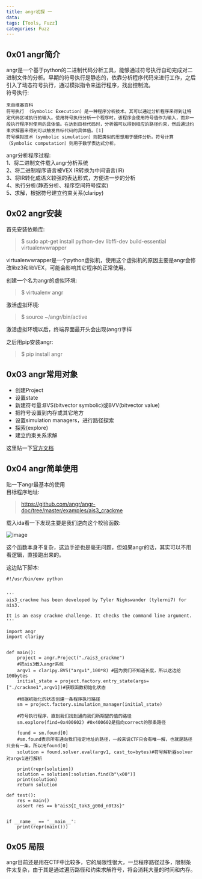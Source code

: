 ```yaml
---
title: angr初探 一
data:
tags: [Tools, Fuzz]
categories: Fuzz
---
```

## 0x01 angr简介  
angr是一个基于python的二进制代码分析工具，能够通过符号执行自动完成对二进制文件的分析。早期的符号执行是静态的，依靠分析程序代码来进行工作，之后引入了动态符号执行，通过模拟指令来运行程序，找出控制流。  
符号执行:
```
来自维基百科
符号执行 （Symbolic Execution）是一种程序分析技术。其可以通过分析程序来得到让特定代码区域执行的输入。使用符号执行分析一个程序时，该程序会使用符号值作为输入，而非一般执行程序时使用的具体值。在达到目标代码时，分析器可以得到相应的路径约束，然后通过约束求解器来得到可以触发目标代码的具体值。[1]
符号模拟技术（symbolic simulation）则把类似的思想用于硬件分析。符号计算（Symbolic computation）则用于数学表达式分析。
```
angr分析程序过程:  
1、将二进制文件载入angr分析系统  
2、将二进制程序语言被VEX IR转换为中间语言(IR)  
3、将IR转化成语义较强的表达形式，方便进一步的分析  
4、执行分析(静态分析、程序空间符号探索)  
5、求解，根据符号建立约束关系(claripy)  

## 0x02 angr安装  
首先安装依赖库:  
>$ sudo apt-get install python-dev libffi-dev build-essential virtualenvwrapper  

virtualenvwrapper是一个python虚拟机，使用这个虚拟机的原因主要是angr会修改libz3和libVEX，可能会影响其它程序的正常使用。  

创建一个名为angr的虚拟环境:  
>$ virtualenv angr  

激活虚拟环境:  
>$ source ~/angr/bin/active  

激活虚拟环境以后，终端界面最开头会出现(angr)字样  

之后用pip安装angr:  
>$ pip install angr  

## 0x03 angr常用对象  
- 创建Project  
- 设置state  
- 新建符号量:BVS(bitvector symbolic)或BVV(bitvector value)  
- 把符号设置到内存或其它地方
- 设置simulation managers，进行路径探索  
- 探索(explore)  
- 建立约束关系求解  

这里贴一下[官方文档](https://angr.io/api-doc/angr.html)  

## 0x04 angr简单使用  
贴一下angr最基本的使用  
目标程序地址:  
>https://github.com/angr/angr-doc/tree/master/examples/ais3_crackme  

载入ida看一下发现主要是我们逆向这个校验函数:  

![image](./ais3.png)  

这个函数本身不复杂，这边手逆也是毫无问题，但如果angr的话，其实可以不用看逻辑，直接跑出来的。  

这边贴下脚本:  

```
#!/usr/bin/env python


'''
ais3_crackme has been developed by Tyler Nighswander (tylerni7) for ais3.

It is an easy crackme challenge. It checks the command line argument.
'''

import angr
import claripy


def main():
    project = angr.Project("./ais3_crackme")
    #把ais3载入angr系统
    argv1 = claripy.BVS("argv1",100*8) #因为我们不知道长度，所以这边给100bytes
    initial_state = project.factory.entry_state(args=["./crackme1",argv1])#获取函数初始化状态

    #根据初始化的状态创建一条程序执行路径
    sm = project.factory.simulation_manager(initial_state)

    #符号执行程序，直到我们找到通向我们所期望的值的路径
    sm.explore(find=0x400602) #0x400602是指向correct的那条路径

    found = sm.found[0]
    #sm.found表示所有通向我们指定地址的路径，一般来说CTF只会有唯一解，也就是路径只会有一条，所以用found[0]
    solution = found.solver.eval(argv1, cast_to=bytes)#符号解析器solver对argv1进行解析

    print(repr(solution))
    solution = solution[:solution.find(b"\x00")]
    print(solution)
    return solution

def test():
    res = main()
    assert res == b"ais3{I_tak3_g00d_n0t3s}"


if __name__ == '__main__':
    print(repr(main()))

```

## 0x05 局限  
angr目前还是用在CTF中比较多，它的局限性很大，一旦程序路径过多，限制条件太复杂，由于其是通过遍历路径和约束求解符号，将会消耗大量的时间和内存。  















